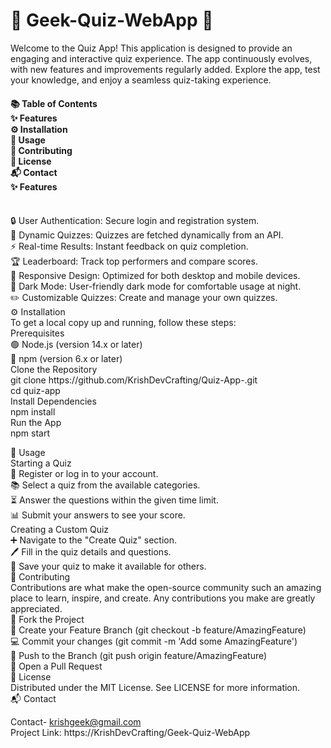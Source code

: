 
<h1>🎉 Geek-Quiz-WebApp 🎉</h1>
Welcome to the Quiz App! This application is designed to provide an engaging and interactive quiz experience. The app continuously evolves, with new features and improvements regularly added. Explore the app, test your knowledge, and enjoy a seamless quiz-taking experience.
<h4>
📚 Table of Contents
<br>
✨ Features
<br>
⚙️ Installation
<br>
🚀 Usage
<br>
🤝 Contributing
<br>
📜 License
<br>
📬 Contact
<br>
✨ Features
</h4>
<div>
  <br>
🔒 User Authentication: Secure login and registration system.
  <br>
🔄 Dynamic Quizzes: Quizzes are fetched dynamically from an API.
  <br>
⚡ Real-time Results: Instant feedback on quiz completion.
  <br>
🏆 Leaderboard: Track top performers and compare scores.
  <br>
📱 Responsive Design: Optimized for both desktop and mobile devices.
  <br>
🌙 Dark Mode: User-friendly dark mode for comfortable usage at night.
  <br>
✏️ Customizable Quizzes: Create and manage your own quizzes.
</div>
⚙️ Installation
<br>
To get a local copy up and running, follow these steps:
<br>
Prerequisites
<br>
🟢 Node.js (version 14.x or later)
<br>
🔵 npm (version 6.x or later)
<br>
Clone the Repository
<br>
git clone https://github.com/KrishDevCrafting/Quiz-App-.git
<br>
cd quiz-app
<br>
Install Dependencies
<br>
npm install
<br>
Run the App
<br>
npm start



🚀 Usage
<br>
Starting a Quiz
<br>
📝 Register or log in to your account.
<br>
📚 Select a quiz from the available categories.
<br>
⏳ Answer the questions within the given time limit.
<br>
📊 Submit your answers to see your score.
<br>
Creating a Custom Quiz
<br>
➕ Navigate to the "Create Quiz" section.
<br>
🖊️ Fill in the quiz details and questions.
<br>
💾 Save your quiz to make it available for others.
<br>
🤝 Contributing
<br>
Contributions are what make the open-source community such an amazing place to learn, inspire, and create. Any contributions you make are greatly appreciated.
<br>
🍴 Fork the Project
<br>
🌟 Create your Feature Branch (git checkout -b feature/AmazingFeature)
<br>
💻 Commit your changes (git commit -m 'Add some AmazingFeature')
<br>
🚀 Push to the Branch (git push origin feature/AmazingFeature)
<br>
🔁 Open a Pull Request
<br>
📜 License
<br>
Distributed under the MIT License. See LICENSE for more information.
<br>
📬 Contact
<br>


Contact- krishgeek@gmail.com
<br>
Project Link: https://KrishDevCrafting/Geek-Quiz-WebApp
